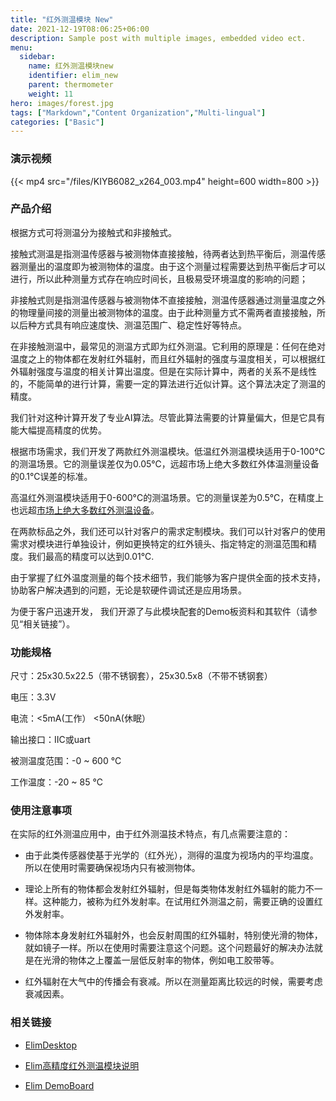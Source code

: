 ```yaml
---
title: "红外测温模块 New"
date: 2021-12-19T08:06:25+06:00
description: Sample post with multiple images, embedded video ect.
menu:
  sidebar:
    name: 红外测温模块new
    identifier: elim_new
    parent: thermometer
    weight: 11
hero: images/forest.jpg
tags: ["Markdown","Content Organization","Multi-lingual"]
categories: ["Basic"]
---
```


### 演示视频

{{< mp4 src="/files/KIYB6082_x264_003.mp4" height=600 width=800 >}}


### 产品介绍

根据方式可将测温分为接触式和非接触式。

接触式测温是指测温传感器与被测物体直接接触，待两者达到热平衡后，测温传感器测量出的温度即为被测物体的温度。由于这个测量过程需要达到热平衡后才可以进行，所以此种测量方式存在响应时间长，且极易受环境温度的影响的问题；

非接触式则是指测温传感器与被测物体不直接接触，测温传感器通过测量温度之外的物理量间接的测量出被测物体的温度。由于此种测量方式不需两者直接接触，所以后种方式具有响应速度快、测温范围广、稳定性好等特点。

在非接触测温中，最常见的测温方式即为红外测温。它利用的原理是：任何在绝对温度之上的物体都在发射红外辐射，而且红外辐射的强度与温度相关，可以根据红外辐射强度与温度的相关计算出温度。但是在实际计算中，两者的关系不是线性的，不能简单的进行计算，需要一定的算法进行近似计算。这个算法决定了测温的精度。

我们针对这种计算开发了专业AI算法。尽管此算法需要的计算量偏大，但是它具有能大幅提高精度的优势。

根据市场需求，我们开发了两款红外测温模块。低温红外测温模块适用于0-100°C的测温场景。它的测量误差仅为0.05℃，远超市场上绝大多数红外体温测量设备的0.1℃误差的标准。

高温红外测温模块适用于0-600°C的测温场景。它的测量误差为0.5℃，在精度上也远超[市场上绝大多数红外测温设备](./images/1.jpg)。

在两款标品之外，我们还可以针对客户的需求定制模块。我们可以针对客户的使用需求对模块进行单独设计，例如更换特定的红外镜头、指定特定的测温范围和精度。我们最高的精度可以达到0.01℃.

由于掌握了红外温度测量的每个技术细节，我们能够为客户提供全面的技术支持，协助客户解决遇到的问题，无论是软硬件调试还是应用场景。

为便于客户迅速开发， 我们开源了与此模块配套的Demo板资料和其软件（请参见“相关链接”）。 



### 功能规格

尺寸：25x30.5x22.5（带不锈钢套），25x30.5x8（不带不锈钢套）

电压：3.3V

电流：<5mA(工作） <50nA(休眠）

输出接口：IIC或uart

被测温度范围：-0 ~ 600 °C

工作温度：-20 ~ 85 °C

    

### 使用注意事项
在实际的红外测温应用中，由于红外测温技术特点，有几点需要注意的：

- 由于此类传感器使基于光学的（红外光），测得的温度为视场内的平均温度。所以在使用时需要确保视场内只有被测物体。

- 理论上所有的物体都会发射红外辐射，但是每类物体发射红外辐射的能力不一样。这种能力，被称为红外发射率。在试用红外测温之前，需要正确的设置红外发射率。

- 物体除本身发射红外辐射外，也会反射周围的红外辐射，特别使光滑的物体，就如镜子一样。所以在使用时需要注意这个问题。这个问题最好的解决办法就是在光滑的物体之上覆盖一层低反射率的物体，例如电工胶带等。

- 红外辐射在大气中的传播会有衰减。所以在测量距离比较远的时候，需要考虑衰减因素。

### 相关链接
- [ElimDesktop](https://github.com/ColourfulLeaves/ElimDesktop)

- [Elim高精度红外测温模块说明](/files/Elim高精度红外测温模块说明.docx)

- [Elim DemoBoard](https://github.com/ColourfulLeaves/ElimDemoBoard)
